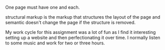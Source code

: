 One page must have one <head> and <body> each.

structural markup is the markup that structures the layout of the page and semantic doesn't change the page if the structure is removed.  

My work cycle for this assignment was a lot of fun as I find it interesting setting up a website and then perfectionating it over time.
I normally listen to some music and work for two or three hours.  
